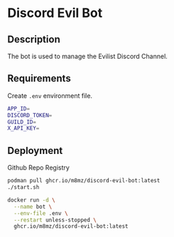 # Discord Evil Bot

## Description

The bot is used to manage the Evilist Discord Channel.

## Requirements

Create `.env` environment file.

```sh
APP_ID=
DISCORD_TOKEN=
GUILD_ID=
X_API_KEY=
```

## Deployment

Github Repo Registry

```sh
podman pull ghcr.io/m8mz/discord-evil-bot:latest
./start.sh
```

```sh
docker run -d \
  --name bot \
  --env-file .env \
  --restart unless-stopped \
  ghcr.io/m8mz/discord-evil-bot:latest
```
